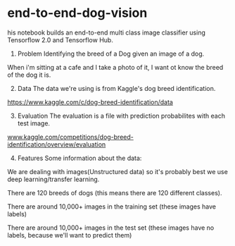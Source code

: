 # end-to-end-dog-vision

his notebook builds an end-to-end multi class image classifier using Tensorflow 2.0 and Tensorflow Hub.

1. Problem
Identifying the breed of a Dog given an image of a dog.

When i'm sitting at a cafe and I take a photo of it, I want ot know the breed of the dog it is.

2. Data
The data we're using is from Kaggle's dog breed identification.

https://www.kaggle.com/c/dog-breed-identification/data

3. Evaluation
The evaluation is a file with prediction probabilites with each test image.

www.kaggle.com/competitions/dog-breed-identification/overview/evaluation

4. Features
Some information about the data:

We are dealing with images(Unstructured data) so it's probably best we use deep learning/transfer learning.

There are 120 breeds of dogs (this means there are 120 different classes).

There are around 10,000+ images in the training set (these images have labels)

There are around 10,000+ images in the test set (these images have no labels, because we'll want to predict them)
